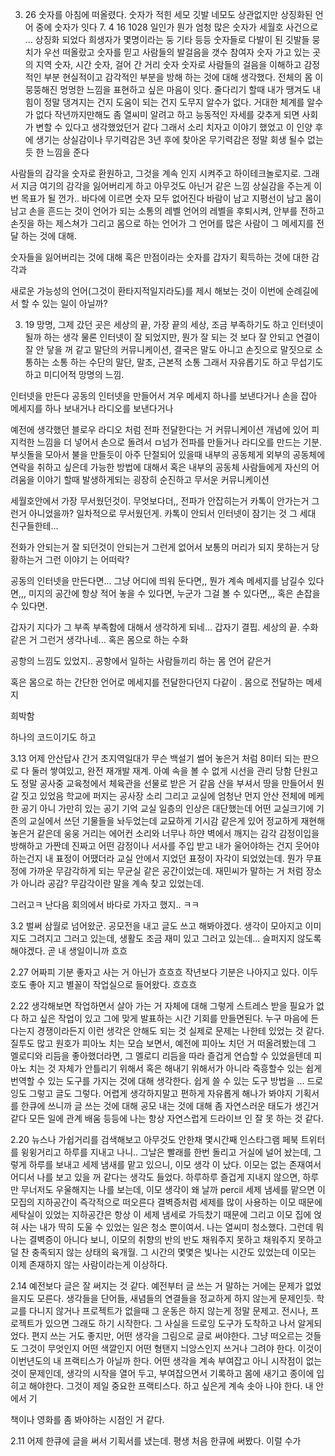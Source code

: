 3. 26
숫자를 아침에 떠올렸다. 숫자가 적힌 세모 깃발 네모도 상관없지만 
상징화된 언어 중에 숫자가 잇다 7. 4 16 1028 일인가 뭔가 엄청 많은 숫자가 
세월호 사건으로 ... 상징화 되었다 희생자가 몇명이라는 둥 기타 등등
숫자들로 다발이 된 깃발들 뭉치가 우선 떠올랐고 
숫자를 믿고 
사람들의 발걸음을 갯수 참여자 숫자 가고 있는 곳의 지역 숫자, 시간 숫자, 걸어 간 거리 숫자 
숫자로 사람들의 걸음을 이해하고 감정적인 부분 현실적이고 감각적인 부분을 방해 하는 것에 대해 생각했다. 
전체의 몸 이 뭉뚱해진 멍멍한 느낌을 표현하고 싶은 마음이 잇다. 
줄다리기 할때 내가 땡겨도 내힘이 정말 댕겨지는 건지 도움이 되는 건지 도무지 알수가 없다. 
거대한 체계를 알수가 없다 작년까지만해도 좀 열씨미 알려고 하고 능동적인 자세를 갖추게 되면 
사회가 변할 수 있다고 생각했었던거 같다 그래서 소리 치자고 이야기 했었고 
이 인양 후에 생기는 상실감이나 무기력감은 3년 후에 찾아온 무기력감은 정말 회생 될수 없는 듯 한 느낌을 준다 

사람들의 감각을 숫자로 환원하고, 그것을 계속 인지 시켜주고 하이테크놀로지로. 
그래서 지금 여기의 감각을 잃어버리게 하고 
아무것도 아닌거 같은 느낌 상실감을 주는게 이번 목표가 될 껀가.. 
바다에 이르면 숫자 모두 없어진다 바람이 남고 지평선이 남고 몸이 남고 
손을 흔드는 것이 언어가 되는 
소통의 레벨 언어의 레벨을 후퇴시켜, 안부를 전하고 손짓을 하는 제스쳐가 
그리고 몸으로 하는 언어가 그 언어를 
많은 사람이 그 메세지를 전달 하는 것에 대해. 

숫자들을 잃어버리는 것에 대해 
혹은 만점이라는 숫자를 갑자기 획득하는 것에 대한 감각과 

새로운 가능성의 언어(그것이 환타지적일지라도)를 제시 해보는 것이 이번에 순례길에서 할 수 있는 일이 아닐까? 



3. 19
망명, 그제 갔던 곳은 세상의 끝, 가장 끝의 세상, 조금 부족하기도 하고 
인터넷이 될까 하는 생각 물론 인터넷이 잘 되었지만, 
뭔가 잘 되는 것 보다 잘 안되고 연결이 잘 안 닿을 꺼 같고 
말단의 커뮤니케이션, 결국은 말도 아니고 손짓으로 말짓으로 소통하는 
소통 하는 수단의 말단, 말초, 근본적 소통
그래서 자유롭기도 하고 무섭기도 하고 
미디어적 망명의 느낌. 

인터넷을 만든다 공동의 인터넷을 만들어서 겨우 
메세지 하나를 보낸다거나 
손을 잡아 메세지를 하나 보내거나 라디오를 보낸다거나 

예전에 생각했던 블로우 라디오 처럼 
전파 전달한다는 거 커뮤니케이션 개념에 있어 피지컥한 느낌을 더 넣어서 
손으로 돌려서 ㅁ넘가 전파를 만들거나 라디오를 만드는 기분. 
부싯돌을 모아서 불을 만들듯이 
아주 단절되어 있을때 내부의 공동체게 
외부의 공동체에 연락을 취하고 싶은데 가능한 방법에 대해서 
혹은 내부의 공동체 사람들에게 자신의 어려움을 이야기 할때 
발생하게되는 굉장히 순진하고 무서운 커뮤니케이션 

세월호안에서 가장 무서웠던것이. 무엇보다더,, 
전파가 안잡히는거 
카톡이 안가는거 그런거 아니었을까? 
일차적으로 무서웠던게. 카톡이 안되서 인터넷이 잠기는 것 
그 세대 친구들한테... 

전화가 안되는거 
잘 되던것이 안되는거 
그런게 없어서 보통의 머리가 되지 못하는거 
당황하는거 그런 이야기 는 어떠락? 

공동의 인터넷을 만든다면... 
그냥 어디에 띄워 둔다면,, 뭔가 계속 메세지를 남길수 있다면,,, 
미지의 공간에 항상 적어 놓을 수 있다면, 
누군가 그걸 볼 수 있다면,,, 혹은 손잡을 수 있다면. 

갑자기 지다가 
그 부족 부족함에 대해서 생각하게 되네... 갑자기 결핍. 
세상의 끝. 수화 같은 거 그런거 생각나네... 
혹은 몸으로 하는 수화


공항의 느낌도 있었지.. 
공항에서 일하는 사람들끼리 하는 몸 언어 같은거 

혹은 몸으로 하는 간단한 언어로 메세지를 전달한다던지 다같이 . 
몸으로 전달하는 메세지 

희박함

하나의 코드이기도 하고 


3.13
어제 안산답사 간거 
초지역일대가 무슨 백설기 썰어 놓은거 처럼 8미터 되는 판으로 다 둘러 쌓여있고, 
완전 재개발 재계. 아예 속을 볼 수 없게 시선을 관리 당함 
단원고도 정말 공사중 교육청에서 체육관을 선물로 받은 거 같음 산을 부셔서 땅을 만들어서 뭔갈 짓고 있었음 
학교에 퍼지는 공사장 소리 그리고 교실에 엄청난 먼지 
안산 전체에 메케한 공기 아니 가만히 있는 공기 
기억 교실 일층의 인상은 대단했는데 
어떤 교실크기에 기존의 교실에서 쓰던 기물들을 놔두었는데 교묘하게 기시감 같은게 있어 
정교하게 재현해놓은거 같은데 
웅웅 거리는 에어컨 소리와 너무나 하얀 벽에서 깨지는 감각 감정이입을 방해하고 
가짠데 진짜고 어떤 감정이나 서사를 주입 받고 
내가 울어야하는 건지 웃어야 하는건지 내 표정이 어땠더라 
교실 안에서 지었던 표정이 자각이 되었었는데. 뭔가 무표정에 가까운 
무감각하게 되는 무균실 같은 공간이었는데. 
재민씨가 말하는 거 처럼 장소가 아니라 공감? 
무감각이란 말을 계속 찾고 있었는데. 

그러고ㅋ 난다음 회의에서 바다로 가자고 했지.. 
ㅋㅋ


3.2
벌써 삼월로 넘어왔군. 공모전을 내고 글도 쓰고 해봐야겠다. 생각이 모아지고 이미지도 그려지고 그러고 있는데, 
생활도 조금 재미 있고 그러고 있는데... 
슬퍼지지 않도록 해야겠다. 곧 내 생일이니까 흐흐 

2.27
어짜피 기분 좋자고 사는 거 아닌가 흐흐흐 작년보다 기분은 나아지고 있다. 이두호도 좋아 지고 
별꼴이 작업실으로 들어왔다. 흐흐흐 

2.22
생각해보면 작업하면서 살아 가는 거 자체에 대해 그렇게 스트레스 받을 필요가 없다
하고 싶은 작업이 있고 그에 맞게 발표하는 시간 기회를 만들면된다. 누구 마음에 든다는지 경쟁이라든지 이런 생각은 안해도 되는 것 
실제로 문제는 나한테 있었는 것 같다. 질투도 많고 
원호가 피아노 치는 모습 보면서, 예전에 피아노 치던 거 떠올려봤는데 
그 멜로디와 리듬을 좋아했더라면, 그 멜로디 리듬을 따라 즐겁게 연습할 수 있었을텐데 
피아노 치는 것 자체가 안틀리기 위해서 혹은 해내기 위해서가 아니라 
즉흥할수 있는 쉽게 번역할 수 있는 도구를 가지는 것에 대해 생각한다. 
쉽게 쓸 수 있는 도구 방법을 ... 
드로잉도 그렇고 글도 그렇다. 
어렵게 생각하지말고 편하게 자유롭게 해나가 봐야지 
기획서를 한큐에 쓰니까 글 쓰는 것에 대해 공모 내는 것에 대해 좀 자연스러운 태도가 생긴거 같다 
모든 일에 관계 배움 등등에 나는 항상 자연스럽게 드라이브 인 잘 못 하는 것 같다. 

2.20
뉴스나 가쉽거리를 검색해보고 아무것도 안한채 몇시간째 인스타그램 페북 트위터를 윙윙거리고 하루를 지내고 나니.. 
그날은 빨래를 한번 돌리고 거실에 널어 놨는데, 그렇게 하루를 보내고 세제 냄새를 맡고 있으니, 
이모 생각 이 났다. 이모는 없는 존재여서 어디서 나를 보고 있을 꺼 같다는 생각도 들었다. 
하루하루 즐겁게 지내지 않으면, 하루만 무너저도 우울해지는 나를 보는데, 이모 생각이 왜 날까 
percil 세제 냄세를 맡으면 이모집의 지하공간이 즉각적으로 떠오른다 
결벽증처럼 세제를 많이 사용하는 이모 때문에 세탁실이 있었는 지하공간은 항상 이 세제 냄세로 가득찼기 때문에
그리고 이모 집에 얹혀 사는 내가 딱히 도울 수 있었는 일은 청소 뿐이여서. 
나는 열씨미 청소했다. 그런데 뭐 나는 결벽증이 아니다 보니, 이모의 취향의 반의 반도 채워주지 못하고 
채워주지 못하고 덜 찬 충족되지 않는 상태의 육개월. 그 시간의 몇몇은 빛나는 시간도 있었는데 
이모는 이제 존재하지 않는 사람이라는게 이상하다.

2.14
예전보다 글은 잘 써지는 것 같다. 예전부터 글 쓰는 거 말하는 거에는 문제가 없었을지도 모른다. 생각들을 단어들, 새념들의 연결들을 
정교하게 하지 않는게 문제인듯. 학교를 다니지 않거나 프로젝트가 없을때 그 운동은 하지 않는게 정말 문제고. 
전시나, 프로젝트가 있으면 그래도 하기 시작한다. 
그 사실을 드로잉 도구가 도착하고 나서 알게되었다. 편지 쓰는 거도 좋지만, 
어떤 생각을 그림으로 글로 써야한다. 그냥 떠오르는 것들도 그것이 무엇인지 어떤 색깔인지 어떤 형탠지 늬앙스인지 쓰거나 그려야 한다. 
이것이 이번년도의 내 프랙티스가 아닐까 한다. 
어떤 생각을 계속 부여잡고 
아니 시작점이 없는 것이 문제인데, 생각의 시작을 열어 두고, 부여잡으면서 기록하고 몸에 새기고 종이에 입히고 해야한다. 
그것이 제일 중요한 프랙티스다. 
하고 싶은게 계속 솟아 나야 한다. 내 안에서 기

책이나 영화를 좀 봐야하는 시점인 거 같다. 

2.11
어제 한큐에 글을 써서 기획서를 냈는데. 평생 처음 한큐에 써봤다. 이럴 수가 